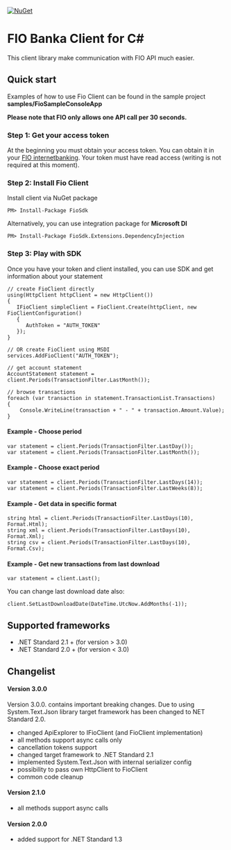 [![NuGet](https://img.shields.io/nuget/v/FioSdk.svg?style=plastic)](https://www.nuget.org/packages/FioSdk)

# FIO Banka Client for <span>C#</span>
This client library make communication with FIO API much easier. 

## Quick start

Examples of how to use Fio Client can be found in the sample project **samples/FioSampleConsoleApp**

**Please note that FIO only allows one API call per 30 seconds.**

### Step 1: Get your access token
At the beginning you must obtain your access token. You can obtain it in your [FIO internetbanking](http://www.fio.cz/ib2/login). Your token must have read access (writing is not required at this moment).

### Step 2: Install Fio Client

Install client via NuGet package

	PM> Install-Package FioSdk

Alternatively, you can use integration package for **Microsoft DI**

	PM> Install-Package FioSdk.Extensions.DependencyInjection

### Step 3: Play with SDK
Once you have your token and client installed, you can use SDK and get information about your statement

	// create FioClient directly
	using(HttpClient httpClient = new HttpClient())
    {
       IFioClient simpleClient = FioClient.Create(httpClient, new FioClientConfiguration()
       {
          AuthToken = "AUTH_TOKEN"
       });
    }

    // OR create FioClient using MSDI
    services.AddFioClient("AUTH_TOKEN");
	
	// get account statement
	AccountStatement statement = client.Periods(TransactionFilter.LastMonth());
	
	// browse transactions
	foreach (var transaction in statement.TransactionList.Transactions)
	{
	    Console.WriteLine(transaction + " - " + transaction.Amount.Value);
	}

#### Example - Choose period

	var statement = client.Periods(TransactionFilter.LastDay());
	var statement = client.Periods(TransactionFilter.LastMonth());

#### Example - Choose exact period
	var statement = client.Periods(TransactionFilter.LastDays(14));
	var statement = client.Periods(TransactionFilter.LastWeeks(8));

#### Example - Get data in specific format

    string html = client.Periods(TransactionFilter.LastDays(10), Format.Html);
    string xml = client.Periods(TransactionFilter.LastDays(10), Format.Xml);
    string csv = client.Periods(TransactionFilter.LastDays(10), Format.Csv);

#### Example - Get new transactions from last download
	var statement = client.Last();

You can change last download date also:

	client.SetLastDownloadDate(DateTime.UtcNow.AddMonths(-1));

## Supported frameworks

- .NET Standard 2.1 + (for version > 3.0)
- .NET Standard 2.0 + (for version < 3.0)


## Changelist

#### Version 3.0.0

Version 3.0.0. contains important breaking changes. Due to using System.Text.Json library target framework has been changed to NET Standard 2.0.

- changed ApiExplorer to IFioClient (and FioClient implementation)
- all methods support async calls only
- cancellation tokens support
- changed target framework to .NET Standard 2.1
- implemented System.Text.Json with internal serializer config
- possibility to pass own HttpClient to FioClient
- common code cleanup

#### Version 2.1.0

- all methods support async calls


#### Version 2.0.0

- added support for .NET Standard 1.3